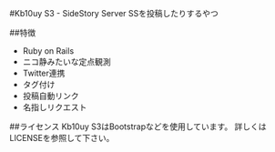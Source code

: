 #Kb10uy S3 - SideStory Server
SSを投稿したりするやつ

##特徴
* Ruby on Rails
* ニコ静みたいな定点観測
* Twitter連携
* タグ付け
* 投稿自動リンク
* 名指しリクエスト

##ライセンス
Kb10uy S3はBootstrapなどを使用しています。
詳しくはLICENSEを参照して下さい。
